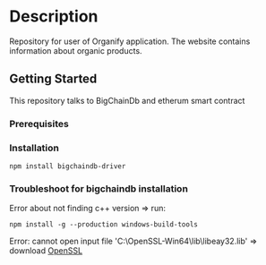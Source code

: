 # Description

Repository for user of Organify application. The website contains information about organic products. 

## Getting Started

This repository talks to BigChainDb and etherum smart contract

### Prerequisites



### Installation

```
npm install bigchaindb-driver
```

### Troubleshoot for bigchaindb installation

Error about not finding c++ version => run:

```
npm install -g --production windows-build-tools
```

Error: cannot open input file 'C:\OpenSSL-Win64\lib\libeay32.lib' => download [OpenSSL](https://community.brave.com/t/how-to-build-brave-on-windows/10175)

